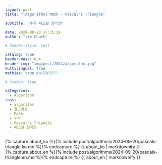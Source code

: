 ```yaml
---
layout: post
title: "[Algorithm] Math - Pascal's Triangle"

subtitle: "수학 파스칼 삼각형"

date: 2024-09-20 17:35:29
author: "lim.Chuck"

# header-style: text

catalog: true
header-mask: 0.4
header-img: "img/post/2024/algorithm.jpg"
multilingual: true
mathjax: true #수학쓸껀지?

# hidden: true

categories:
  - Algorithm
tags:
  - algorithm
  - 알고리즘
  - Math
  - 수학
  - Pascal's Triangle
  - 파스칼 삼각형
---
```


<div class="ko post-container">
    {% capture about_ko %}{% include post/algorithms/2024-09-20/pascals-triangle.ko.md %}{% endcapture %}
    {{ about_ko | markdownify }}
</div>
<div class="en post-container">
    {% capture about_en %}{% include post/algorithms/2024-09-20/pascals-triangle.en.md %}{% endcapture %}
    {{ about_en | markdownify }}
</div>
